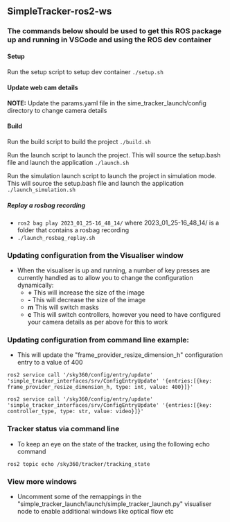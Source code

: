 ## SimpleTracker-ros2-ws

### The commands below should be used to get this ROS package up and running in VSCode and using the ROS dev container

#### Setup 
Run the setup script to setup dev container
`./setup.sh`

#### Update web cam details

**NOTE:** Update the params.yaml file in the sime_tracker_launch/config directory to change camera details

#### Build

Run the build script to build the project
`./build.sh`

Run the launch script to launch the project. This will source the setup.bash file and launch the application
`./launch.sh`

Run the simulation launch script to launch the project in simulation mode. This will source the setup.bash file and launch the application
`./launch_simulation.sh`

##### Replay a rosbag recording

* `ros2 bag play 2023_01_25-16_48_14/` where 2023_01_25-16_48_14/ is a folder that contains a rosbag recording
* `./launch_rosbag_replay.sh`

### Updating configuration from the Visualiser window

* When the visualiser is up and running, a number of key presses are currently handled as to allow you to change the configuration dynamically:
  * **+** This will increase the size of the image
  * **-** This will decrease the size of the image
  * **m** This will switch masks
  * **c** This will switch controllers, however you need to have configured your camera details as per above for this to work

### Updating configuration from command line example:

* This will update the "frame_provider_resize_dimension_h" configuration entry to a value of 400

`ros2 service call '/sky360/config/entry/update' 'simple_tracker_interfaces/srv/ConfigEntryUpdate' '{entries:[{key: frame_provider_resize_dimension_h, type: int, value: 400}]}'`

`ros2 service call '/sky360/config/entry/update' 'simple_tracker_interfaces/srv/ConfigEntryUpdate' '{entries:[{key: controller_type, type: str, value: video}]}'`

### Tracker status via command line

* To keep an eye on the state of the tracker, using the following echo command

`ros2 topic echo /sky360/tracker/tracking_state`

### View more windows

* Uncomment some of the remappings in the "simple_tracker_launch/launch/simple_tracker_launch.py" visualiser node to enable additional windows like optical flow etc
